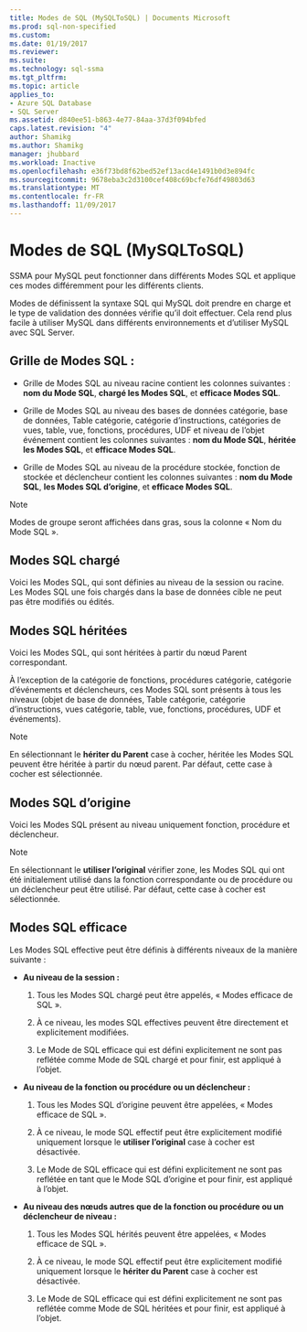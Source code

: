 ```yaml
---
title: Modes de SQL (MySQLToSQL) | Documents Microsoft
ms.prod: sql-non-specified
ms.custom: 
ms.date: 01/19/2017
ms.reviewer: 
ms.suite: 
ms.technology: sql-ssma
ms.tgt_pltfrm: 
ms.topic: article
applies_to:
- Azure SQL Database
- SQL Server
ms.assetid: d840ee51-b863-4e77-84aa-37d3f094bfed
caps.latest.revision: "4"
author: Shamikg
ms.author: Shamikg
manager: jhubbard
ms.workload: Inactive
ms.openlocfilehash: e36f73bd8f62bed52ef13acd4e1491b0d3e894fc
ms.sourcegitcommit: 9678eba3c2d3100cef408c69bcfe76df49803d63
ms.translationtype: MT
ms.contentlocale: fr-FR
ms.lasthandoff: 11/09/2017
---
```

# <a name="sql-modes-mysqltosql"></a>Modes de SQL (MySQLToSQL)
SSMA pour MySQL peut fonctionner dans différents Modes SQL et applique ces modes différemment pour les différents clients.  
  
Modes de définissent la syntaxe SQL qui MySQL doit prendre en charge et le type de validation des données vérifie qu’il doit effectuer. Cela rend plus facile à utiliser MySQL dans différents environnements et d’utiliser MySQL avec SQL Server.  
  
## <a name="sql-modes-grid"></a>Grille de Modes SQL :  
  
-   Grille de Modes SQL au niveau racine contient les colonnes suivantes : **nom du Mode SQL**, **chargé les Modes SQL**, et **efficace Modes SQL**.  
  
-   Grille de Modes SQL au niveau des bases de données catégorie, base de données, Table catégorie, catégorie d’instructions, catégories de vues, table, vue, fonctions, procédures, UDF et niveau de l’objet événement contient les colonnes suivantes : **nom du Mode SQL**, **héritée les Modes SQL**, et **efficace Modes SQL**.  
  
-   Grille de Modes SQL au niveau de la procédure stockée, fonction de stockée et déclencheur contient les colonnes suivantes : **nom du Mode SQL**, **les Modes SQL d’origine**, et **efficace Modes SQL**.  
  
> [!NOTE]  
> Modes de groupe seront affichées dans gras, sous la colonne « Nom du Mode SQL ».  
  
## <a name="loaded-sql-modes"></a>Modes SQL chargé  
Voici les Modes SQL, qui sont définies au niveau de la session ou racine. Les Modes SQL une fois chargés dans la base de données cible ne peut pas être modifiés ou édités.  
  
## <a name="inherited-sql-modes"></a>Modes SQL héritées  
Voici les Modes SQL, qui sont héritées à partir du nœud Parent correspondant.  
  
À l’exception de la catégorie de fonctions, procédures catégorie, catégorie d’événements et déclencheurs, ces Modes SQL sont présents à tous les niveaux (objet de base de données, Table catégorie, catégorie d’instructions, vues catégorie, table, vue, fonctions, procédures, UDF et événements).  
  
> [!NOTE]  
> En sélectionnant le **hériter du Parent** case à cocher, héritée les Modes SQL peuvent être héritée à partir du nœud parent. Par défaut, cette case à cocher est sélectionnée.  
  
## <a name="original-sql-modes"></a>Modes SQL d’origine  
Voici les Modes SQL présent au niveau uniquement fonction, procédure et déclencheur.  
  
> [!NOTE]  
> En sélectionnant le **utiliser l’original** vérifier zone, les Modes SQL qui ont été initialement utilisé dans la fonction correspondante ou de procédure ou un déclencheur peut être utilisé. Par défaut, cette case à cocher est sélectionnée.  
  
## <a name="effective-sql-modes"></a>Modes SQL efficace  
Les Modes SQL effective peut être définis à différents niveaux de la manière suivante :  
  
-   **Au niveau de la session :**  
  
    1.  Tous les Modes SQL chargé peut être appelés, « Modes efficace de SQL ».  
  
    2.  À ce niveau, les modes SQL effectives peuvent être directement et explicitement modifiées.  
  
    3.  Le Mode de SQL efficace qui est défini explicitement ne sont pas reflétée comme Mode de SQL chargé et pour finir, est appliqué à l’objet.  
  
-   **Au niveau de la fonction ou procédure ou un déclencheur :**  
  
    1.  Tous les Modes SQL d’origine peuvent être appelées, « Modes efficace de SQL ».  
  
    2.  À ce niveau, le mode SQL effectif peut être explicitement modifié uniquement lorsque le **utiliser l’original** case à cocher est désactivée.  
  
    3.  Le Mode de SQL efficace qui est défini explicitement ne sont pas reflétée en tant que le Mode SQL d’origine et pour finir, est appliqué à l’objet.  
  
-   **Au niveau des nœuds autres que de la fonction ou procédure ou un déclencheur de niveau :**  
  
    1.  Tous les Modes SQL hérités peuvent être appelées, « Modes efficace de SQL ».  
  
    2.  À ce niveau, le mode SQL effectif peut être explicitement modifié uniquement lorsque le **hériter du Parent** case à cocher est désactivée.  
  
    3.  Le Mode de SQL efficace qui est défini explicitement ne sont pas reflétée comme Mode de SQL héritées et pour finir, est appliqué à l’objet.  
  
